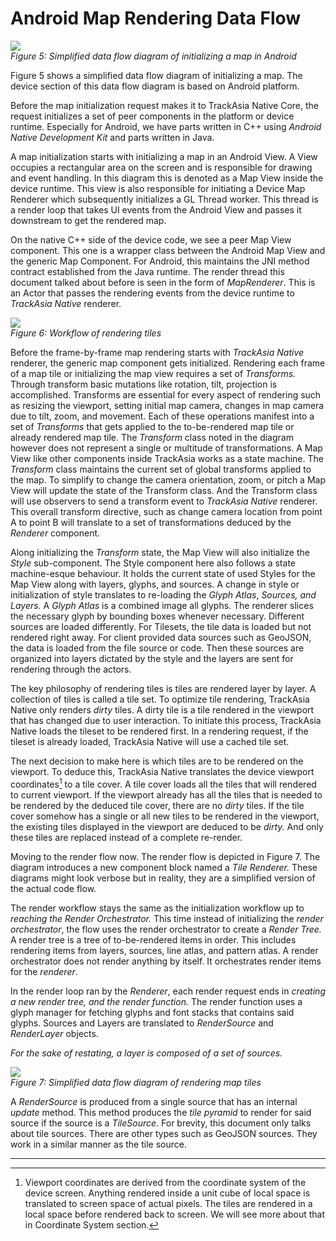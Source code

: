 # Android Map Rendering Data Flow

![](media/android-data-flow.jpg)    
*Figure 5: Simplified data flow diagram of initializing a map in Android*

Figure 5 shows a simplified data flow diagram of initializing a map. The
device section of this data flow diagram is based on Android platform.

Before the map initialization request makes it to TrackAsia Native
Core, the request initializes a set of peer components in the platform
or device runtime. Especially for Android, we have parts written in C++
using *Android Native Development Kit* and parts written in Java.

A map initialization starts with initializing a map in an Android View.
A View occupies a rectangular area on the screen and is responsible for
drawing and event handling. In this diagram this is denoted as a Map
View inside the device runtime. This view is also responsible for
initiating a Device Map Renderer which subsequently initializes a GL
Thread worker. This thread is a render loop that takes UI events from
the Android View and passes it downstream to get the rendered map.

On the native C++ side of the device code, we see a peer Map View
component. This one is a wrapper class between the Android Map View and
the generic Map Component. For Android, this maintains the JNI method
contract established from the Java runtime. The render thread this
document talked about before is seen in the form of *MapRenderer*. This
is an Actor that passes the rendering events from the device runtime to
*TrackAsia Native* renderer.

![](media/workflow-of-rendering-tiles.jpg)    
*Figure 6: Workflow of rendering tiles*

Before the frame-by-frame map rendering
starts with *TrackAsia Native* renderer, the generic map component
gets initialized. Rendering each frame of a map tile or initializing the
map view requires a set of *Transforms.* Through transform basic
mutations like rotation, tilt, projection is accomplished. Transforms
are essential for every aspect of rendering such as resizing the
viewport, setting initial map camera, changes in map camera due to tilt,
zoom, and movement. Each of these operations manifest into a set of
*Transforms* that gets applied to the to-be-rendered map tile or already
rendered map tile. The *Transform* class noted in the diagram however
does not represent a single or multitude of transformations. A Map View
like other components inside TrackAsia works as a state machine. The
*Transform* class maintains the current set of global transforms applied
to the map. To simplify to change the camera orientation, zoom, or pitch
a Map View will update the state of the Transform class. And the
Transform class will use observers to send a transform event to
*TrackAsia Native* renderer. This overall transform directive, such as
change camera location from point A to point B will translate to a set
of transformations deduced by the *Renderer* component.

Along initializing the *Transform* state, the Map View will also
initialize the *Style* sub-component. The Style component here also
follows a state machine-esque behaviour. It holds the current state of
used Styles for the Map View along with layers, glyphs, and sources. A
change in style or initialization of style translates to re-loading the
*Glyph Atlas*, *Sources, and Layers.* A *Glyph Atlas* is a combined
image all glyphs. The renderer slices the necessary glyph by bounding
boxes whenever necessary. Different sources are loaded differently. For
Tilesets, the tile data is loaded but not rendered right away. For
client provided data sources such as GeoJSON, the data is loaded from
the file source or code. Then these sources are organized into layers
dictated by the style and the layers are sent for rendering through the
actors.

The key philosophy of rendering tiles is tiles are rendered layer by
layer. A collection of tiles is called a tile set. To optimize tile
rendering, TrackAsia Native only renders *dirty* tiles. A dirty tile
is a tile rendered in the viewport that has changed due to user
interaction. To initiate this process, TrackAsia Native loads the
tileset to be rendered first. In a rendering request, if the tileset is
already loaded, TrackAsia Native will use a cached tile set.

The next decision to make here is which tiles are to be rendered on the
viewport. To deduce this, TrackAsia Native translates the device
viewport coordinates[^20] to a tile cover. A tile cover loads all the
tiles that will rendered to current viewport. If the viewport already
has all the tiles that is needed to be rendered by the deduced tile
cover, there are no *dirty* tiles. If the tile cover somehow has a
single or all new tiles to be rendered in the viewport, the existing
tiles displayed in the viewport are deduced to be *dirty.* And only
these tiles are replaced instead of a complete re-render.

Moving to the render flow now. The render flow is depicted in Figure 7.
The diagram introduces a new component block named a *Tile Renderer.*
These diagrams might look verbose but in reality, they are a simplified
version of the actual code flow.

The render workflow stays the same as the initialization workflow up to
*reaching the Render Orchestrator.* This time instead of initializing
the *render orchestrator*, the flow uses the render orchestrator to
create a *Render Tree.* A render tree is a tree of to-be-rendered items
in order. This includes rendering items from layers, sources, line
atlas, and pattern atlas. A render orchestrator does not render anything
by itself. It orchestrates render items for the *renderer*.

In the render loop ran by the *Renderer*, each render request ends in
*creating a new render tree, and the render function.* The render
function uses a glyph manager for fetching glyphs and font stacks that
contains said glyphs. Sources and Layers are translated to
*RenderSource* and *RenderLayer* objects.

*For the sake of restating, a layer is composed of a set of sources.*

![](media/android-rendering-map-tiles.jpg)    
*Figure 7: Simplified data flow diagram of rendering map tiles*

A *RenderSource* is produced from a single
source that has an internal *update* method. This method produces the
*tile pyramid* to render for said source if the source is a
*TileSource*. For brevity, this document only talks about tile sources.
There are other types such as GeoJSON sources. They work in a similar
manner as the tile source.

_________________________________

[^20]: Viewport coordinates are derived from the coordinate system of
    the device screen. Anything rendered inside a unit cube of local
    space is translated to screen space of actual pixels. The tiles are
    rendered in a local space before rendered back to screen. We will
    see more about that in Coordinate System section.
